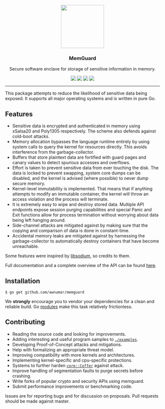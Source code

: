 <p align="center">
  <img src="https://cdn.rawgit.com/awnumar/memguard/master/logo.svg" height="140" />
  <h3 align="center">MemGuard</h3>
  <p align="center">Secure software enclave for storage of sensitive information in memory.</p>
  <p align="center">
    <a href="https://travis-ci.org/awnumar/memguard"><img src="https://travis-ci.org/awnumar/memguard.svg?branch=master"></a>
    <a href="https://ci.appveyor.com/project/awnumar/memguard/branch/master"><img src="https://ci.appveyor.com/api/projects/status/nrtqmdolndm0pcac/branch/master?svg=true"></a>
    <a href="https://godoc.org/github.com/awnumar/memguard"><img src="https://godoc.org/github.com/awnumar/memguard?status.svg"></a>
    <a href="https://goreportcard.com/report/github.com/awnumar/memguard"><img src="https://goreportcard.com/badge/github.com/awnumar/memguard"></a>
  </p>
</p>

---

This package attempts to reduce the likelihood of sensitive data being exposed. It supports all major operating systems and is written in pure Go.

## Features

* Sensitive data is encrypted and authenticated in memory using xSalsa20 and Poly1305 respectively. The scheme also defends against cold-boot attacks.
* Memory allocation bypasses the language runtime entirely by using system calls to query the kernel for resources directly. This avoids interference from the garbage-collector.
* Buffers that store plaintext data are fortified with guard pages and canary values to detect spurious accesses and overflows.
* Effort is taken to prevent sensitive data from ever touching the disk. The data is locked to prevent swapping, system core dumps can be disabled, and the kernel is advised (where possible) to never dump secure memory.
* Kernel-level immutability is implemented. That means that if anything attempts to modify an immutable container, the kernel will throw an access violation and the process will terminate.
* It is extremely easy to wipe and destroy stored data. Multiple API endpoints expose session purging capabilities and special Panic and Exit functions allow for process termination without worrying about data being left hanging around.
* Side-channel attacks are mitigated against by making sure that the copying and comparison of data is done in constant-time.
* Accidental memory leaks are mitigated against by harnessing the garbage-collector to automatically destroy containers that have become unreachable.

Some features were inspired by [libsodium](https://github.com/jedisct1/libsodium), so credits to them.

Full documentation and a complete overview of the API can be found [here](https://godoc.org/github.com/awnumar/memguard).

## Installation

```
$ go get github.com/awnumar/memguard
```

We **strongly** encourage you to vendor your dependencies for a clean and reliable build. Go [modules](https://github.com/golang/go/wiki/Modules) make this task relatively frictionless.

## Contributing

* Reading the source code and looking for improvements.
* Adding interesting and useful program samples to [`./examples`](examples).
* Developing Proof-of-Concept attacks and mitigations.
* Help with formalizing an appropriate threat model.
* Improving compatibility with more kernels and architectures.
* Implementing kernel-specific and cpu-specific protections.
* Systems to further harden [`core::Coffer`](core/coffer.go) against attack.
* Improve handling of segmentation faults to purge secrets before crashing.
* Write forks of popular crypto and security APIs using memguard.
* Submit performance improvements or benchmarking code.

Issues are for reporting bugs and for discussion on proposals. Pull requests should be made against master.
